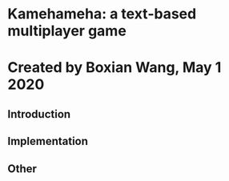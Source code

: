 # Kamehameha: a text-based multiplayer game

# Created by Boxian Wang, May 1 2020

## Introduction



## Implementation


## Other